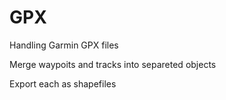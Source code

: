 GPX
===

Handling Garmin GPX files

Merge waypoits and tracks into separeted objects

Export each as shapefiles
